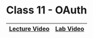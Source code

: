 # Class 11 - OAuth

| [Lecture Video](https://frontrowviews.com/Home/Event/Details/5d8e8679bdb995374c44c847) | [Lab Video](https://frontrowviews.com/Home/Event/Details/5d8e8552bdb995374c433624) |
| -------------------------------------------------------------------------------------- | ---------------------------------------------------------------------------------- |

